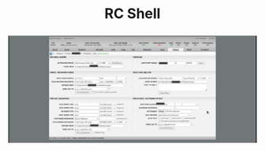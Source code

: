 <h1><p align="center"> RC Shell </p></h1>

<img src="https://raw.githubusercontent.com/1337r0j4n/php-backdoors/main/.img/201.png">
